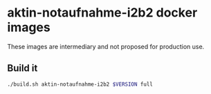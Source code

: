 # aktin-notaufnahme-i2b2 docker images
These images are intermediary and not proposed for production use.

## Build it
```sh
./build.sh aktin-notaufnahme-i2b2 $VERSION full
```
